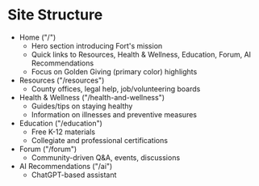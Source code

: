 # Site Structure

- Home ("/")
  - Hero section introducing Fort's mission
  - Quick links to Resources, Health & Wellness, Education, Forum, AI Recommendations
  - Focus on Golden Giving (primary color) highlights
- Resources ("/resources")
  - County offices, legal help, job/volunteering boards
- Health & Wellness ("/health-and-wellness")
  - Guides/tips on staying healthy
  - Information on illnesses and preventive measures
- Education ("/education")
  - Free K-12 materials
  - Collegiate and professional certifications
- Forum ("/forum")
  - Community-driven Q&A, events, discussions
- AI Recommendations ("/ai")
  - ChatGPT-based assistant
